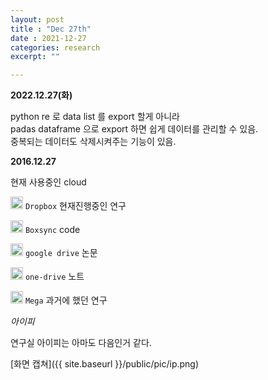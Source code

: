 ```yaml
---
layout: post
title : "Dec 27th"
date : 2021-12-27
categories: research
excerpt: ""

---
```



**2022.12.27(화)**

python re 로 data list 를 export 할게 아니라   
padas dataframe 으로 export 하면 쉽게 데이터를 관리할 수 있음.  
중복되는 데이터도 삭제시켜주는 기능이 있음. 





**2016.12.27**

현재 사용중인 cloud

<img src="{{ site.baseurl }}/public/pic/dropbox.png" width="20"> `Dropbox` 현재진행중인 연구

<img src="{{ site.baseurl }}/public/pic/boxsync.png" width="20"> `Boxsync` code

<img src="{{ site.baseurl }}/public/pic/google-drive.png" width="20"> `google drive` 논문

<img src="{{ site.baseurl }}/public/pic/one-drive.png" width="20"> `one-drive`  노트

<img src="{{ site.baseurl }}/public/pic/mega.png" width="20"> `Mega` 과거에 했던 연구



*아이피*

연구실 아이피는 아마도 다음인거 같다.

[화면 캡쳐]({{ site.baseurl }}/public/pic/ip.png)
